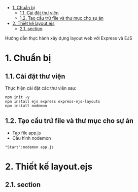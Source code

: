 - [1. Chuẩn bị](#1-chuẩn-bị)
  - [1.1. Cài đặt thư viện](#11-cài-đặt-thư-viện)
  - [1.2. Tạo cấu trứ file và thư mục cho sự án](#12-tạo-cấu-trứ-file-và-thư-mục-cho-sự-án)
- [2. Thiết kế layout.ejs](#2-thiết-kế-layoutejs)
  - [2.1. section](#21-section)

Hướng dẫn thực hành xây dựng layout web với Express và EJS
# 1. Chuẩn bị
## 1.1. Cài đặt thư viện

Thực hiện cài đặt các thư viên sau:
```Node
npm init -y
npm install ejs express express-ejs-layouts
npm install nodemon
```
## 1.2. Tạo cấu trứ file và thư mục cho sự án
- Tạo file app.js
- Cấu hình nodemon

```
"Start":nodemon app.js
```
# 2. Thiết kế layout.ejs
## 2.1. section